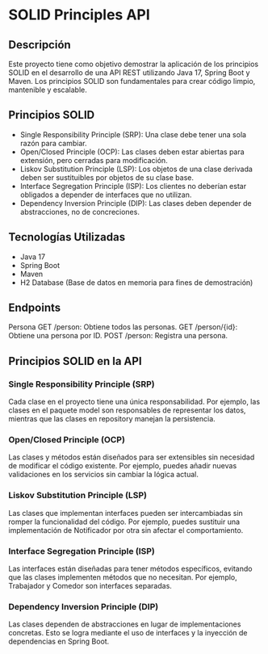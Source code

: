 # SOLID Principles API
## Descripción
Este proyecto tiene como objetivo demostrar la aplicación de los principios SOLID en el desarrollo de una API REST utilizando Java 17, Spring Boot y Maven. Los principios SOLID son fundamentales para crear código limpio, mantenible y escalable.

## Principios SOLID
- Single Responsibility Principle (SRP): Una clase debe tener una sola razón para cambiar.
- Open/Closed Principle (OCP): Las clases deben estar abiertas para extensión, pero cerradas para modificación.
- Liskov Substitution Principle (LSP): Los objetos de una clase derivada deben ser sustituibles por objetos de su clase base.
- Interface Segregation Principle (ISP): Los clientes no deberían estar obligados a depender de interfaces que no utilizan.
- Dependency Inversion Principle (DIP): Las clases deben depender de abstracciones, no de concreciones.

## Tecnologías Utilizadas
- Java 17
- Spring Boot
- Maven
- H2 Database (Base de datos en memoria para fines de demostración)

## Endpoints
Persona
GET /person: Obtiene todos las personas.
GET /person/{id}: Obtiene una persona por ID.
POST /person: Registra una persona.

## Principios SOLID en la API
### Single Responsibility Principle (SRP)
Cada clase en el proyecto tiene una única responsabilidad. Por ejemplo, las clases en el paquete model son responsables de representar los datos, mientras que las clases en repository manejan la persistencia.

### Open/Closed Principle (OCP)
Las clases y métodos están diseñados para ser extensibles sin necesidad de modificar el código existente. Por ejemplo, puedes añadir nuevas validaciones en los servicios sin cambiar la lógica actual.

### Liskov Substitution Principle (LSP)
Las clases que implementan interfaces pueden ser intercambiadas sin romper la funcionalidad del código. Por ejemplo, puedes sustituir una implementación de Notificador por otra sin afectar el comportamiento.

### Interface Segregation Principle (ISP)
Las interfaces están diseñadas para tener métodos específicos, evitando que las clases implementen métodos que no necesitan. Por ejemplo, Trabajador y Comedor son interfaces separadas.

### Dependency Inversion Principle (DIP)
Las clases dependen de abstracciones en lugar de implementaciones concretas. Esto se logra mediante el uso de interfaces y la inyección de dependencias en Spring Boot.
